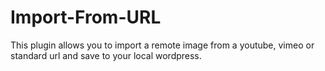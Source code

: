 # Import-From-URL

This plugin allows you to import a remote image from a youtube, vimeo or standard url and save to your local wordpress.
